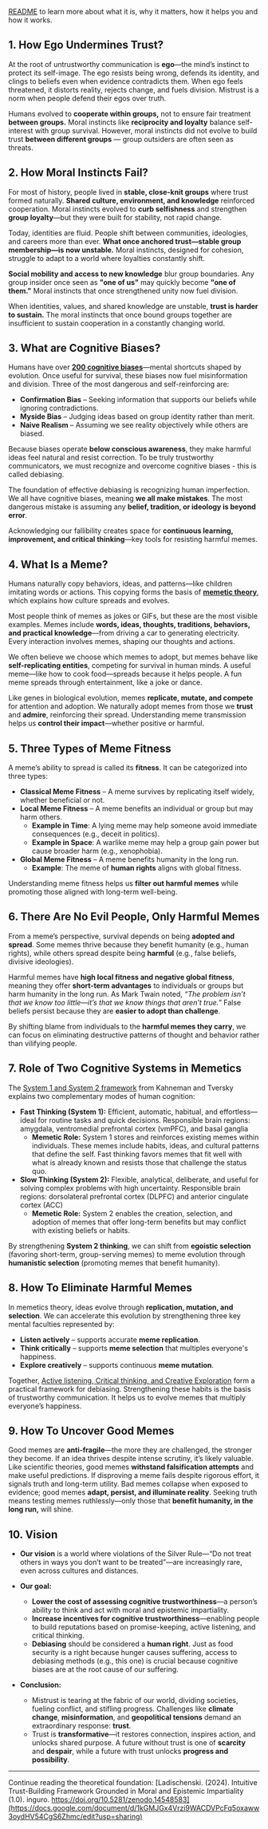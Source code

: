 [README](https://github.com/Inguro-OU/debiased-self/blob/main/README.md) to learn more about what it is, why it matters, how it helps you and how it works.

## **1. How Ego Undermines Trust?**

At the root of untrustworthy communication is **ego**—the mind’s instinct to protect its self-image. The ego resists being wrong, defends its identity, and clings to beliefs even when evidence contradicts them. When ego feels threatened, it distorts reality, rejects change, and fuels division. Mistrust is a norm when people defend their egos over truth. 

Humans evolved to **cooperate within groups,** not to ensure fair treatment **between groups.** Moral instincts like **reciprocity and loyalty** balance self-interest with group survival. However, moral instincts did not evolve to build trust **between different groups** — group outsiders are often seen as threats.

## **2. How Moral Instincts Fail?**

For most of history, people lived in **stable, close-knit groups** where trust formed naturally. **Shared culture, environment, and knowledge** reinforced cooperation. Moral instincts evolved to **curb selfishness** and strengthen **group loyalty**—but they were built for stability, not rapid change.

Today, identities are fluid. People shift between communities, ideologies, and careers more than ever. **What once anchored trust—stable group membership—is now unstable.** Moral instincts, designed for cohesion, struggle to adapt to a world where loyalties constantly shift.

**Social mobility and access to new knowledge** blur group boundaries. Any group insider once seen as **"one of us"** may quickly become **"one of them."** Moral instincts that once strengthened unity now fuel division.

When identities, values, and shared knowledge are unstable, **trust is harder to sustain.** The moral instincts that once bound groups together are insufficient to sustain cooperation in a constantly changing world.

## **3.** What are Cognitive Biases?

Humans have over [**200 cognitive biases**](https://en.wikipedia.org/wiki/List_of_cognitive_biases)—mental shortcuts shaped by evolution. Once useful for survival, these biases now fuel misinformation and division. Three of the most dangerous and self-reinforcing are:

- **Confirmation Bias** – Seeking information that supports our beliefs while ignoring contradictions.
- **Myside Bias** – Judging ideas based on group identity rather than merit.
- **Naive Realism** – Assuming we see reality objectively while others are biased.

Because biases operate **below conscious awareness**, they make harmful ideas feel natural and resist correction. To be truly trustworthy communicators, we must recognize and overcome cognitive biases - this is called debiasing.

The foundation of effective debiasing is recognizing human imperfection. We all have cognitive biases, meaning **we all make mistakes**. The most dangerous mistake is assuming any **belief, tradition, or ideology is beyond error**.

Acknowledging our fallibility creates space for **continuous learning, improvement, and critical thinking**—key tools for resisting harmful memes.

## 4. What Is a Meme?

Humans naturally copy behaviors, ideas, and patterns—like children imitating words or actions. This copying forms the basis of [**memetic theory**](https://en.wikipedia.org/wiki/Memetics), which explains how culture spreads and evolves.

Most people think of memes as jokes or GIFs, but these are the most visible examples. Memes include **words, ideas, thoughts, traditions, behaviors, and practical knowledge**—from driving a car to generating electricity. Every interaction involves memes, shaping our thoughts and actions.

We often believe we choose which memes to adopt, but memes behave like **self-replicating entities**, competing for survival in human minds. A useful meme—like how to cook food—spreads because it helps people. A fun meme spreads through entertainment, like a joke or dance.

Like genes in biological evolution, memes **replicate, mutate, and compete** for attention and adoption. We naturally adopt memes from those we **trust** and **admire**, reinforcing their spread. Understanding meme transmission helps us **control their impact**—whether positive or harmful.

## 5. Three Types of Meme Fitness

A meme’s ability to spread is called its **fitness**. It can be categorized into three types:

- **Classical Meme Fitness** – A meme survives by replicating itself widely, whether beneficial or not.
- **Local Meme Fitness** – A meme benefits an individual or group but may harm others.
    - **Example in Time**: A lying meme may help someone avoid immediate consequences (e.g., deceit in politics).
    - **Example in Space**: A warlike meme may help a group gain power but cause broader harm (e.g., xenophobia).
- **Global Meme Fitness** – A meme benefits humanity in the long run.
    - **Example**: The meme of **human rights** aligns with global fitness.

Understanding meme fitness helps us **filter out harmful memes** while promoting those aligned with long-term well-being.

## 6. There Are No Evil People, Only Harmful Memes

From a meme’s perspective, survival depends on being **adopted and spread**. Some memes thrive because they benefit humanity (e.g., human rights), while others spread despite being **harmful** (e.g., false beliefs, divisive ideologies).

Harmful memes have **high local fitness and negative global fitness**, meaning they offer **short-term advantages** to individuals or groups but harm humanity in the long run. As Mark Twain noted, *“The problem isn’t that we know too little—it’s that we know things that aren’t true.”* False beliefs persist because they are **easier to adopt than challenge**.

By shifting blame from individuals to the **harmful memes they carry**, we can focus on eliminating destructive patterns of thought and behavior rather than vilifying people.

## 7. Role of Two Cognitive Systems in Memetics

The [System 1 and System 2 framework](https://en.wikipedia.org/wiki/Thinking,_Fast_and_Slow) from Kahneman and Tversky explains two complementary modes of human cognition:

- **Fast Thinking (System 1):** Efficient, automatic, habitual, and effortless—ideal for routine tasks and quick decisions. Responsible brain regions: amygdala, ventromedial prefrontal cortex (vmPFC), and basal ganglia
    - **Memetic Role:** System 1 stores and reinforces existing memes within individuals. These memes include habits, ideas, and cultural patterns that define the self. Fast thinking favors memes that fit well with what is already known and resists those that challenge the status quo.
- **Slow Thinking (System 2):** Flexible, analytical, deliberate, and useful for solving complex problems with high uncertainty. Responsible brain regions: dorsolateral prefrontal cortex (DLPFC) and anterior cingulate cortex (ACC)
    - **Memetic Role:** System 2 enables the creation, selection, and adoption of memes that offer long-term benefits but may conflict with existing beliefs or habits.

By strengthening **System 2 thinking**, we can shift from **egoistic selection** (favoring short-term, group-serving memes) to meme evolution through **humanistic selection** (promoting memes that benefit humanity).

## 8. How To Eliminate Harmful Memes

In memetics theory, ideas evolve through **replication, mutation, and selection**. We can accelerate this evolution by strengthening three key mental faculties represented by:

- **Listen actively** – supports accurate **meme replication**.
- **Think critically** – supports **meme selection** that multiples everyone's happiness.
- **Explore creatively** – supports continuous **meme mutation**.

Together, [Active listening, Critical thinking, and Creative Exploration](https://github.com/Inguro-OU/war-of-memes/blob/main/README.md#trustworthy-communication-habits) form a practical framework for debiasing. Strengthening these habits is the basis of trustworthy communication. It helps us to evolve memes that multiply everyone’s happiness.

## 9. How To Uncover Good Memes

Good memes are **anti-fragile**—the more they are challenged, the stronger they become. If an idea thrives despite intense scrutiny, it’s likely valuable. Like scientific theories, good memes **withstand falsification attempts** and make useful predictions. If disproving a meme fails despite rigorous effort, it signals truth and long-term utility. Bad memes collapse when exposed to evidence; good memes **adapt, persist, and illuminate reality**. Seeking truth means testing memes ruthlessly—only those that **benefit humanity, in the long run,** will shine.

## 10. Vision

- **Our vision** is a world where violations of the Silver Rule—“Do not treat others in ways you don’t want to be treated”—are increasingly rare, even across cultures and distances.
- **Our goal:**
    - **Lower the cost of assessing cognitive trustworthiness**—a person’s ability to think and act with moral and epistemic impartiality.
    - **Increase incentives for cognitive trustworthiness**—enabling people to build reputations based on promise-keeping, active listening, and critical thinking.
    - **Debiasing** should be considered a **human right**. Just as food security is a right because hunger causes suffering, access to debiasing methods (e.g., this one) is crucial because cognitive biases are at the root cause of our suffering.

- **Conclusion:**
    - Mistrust is tearing at the fabric of our world, dividing societies, fueling conflict, and stifling progress. Challenges like **climate change**, **misinformation**, and **geopolitical tensions** demand an extraordinary response: **trust**.
    - Trust is **transformative**—it restores connection, inspires action, and unlocks shared purpose. A future without trust is one of **scarcity** and **despair**, while a future with trust unlocks **progress and possibility**.
___

Continue reading the theoretical foundation: [Ladischenski. (2024). Intuitive Trust-Building Framework Grounded in Moral and Epistemic Impartiality (1.0). inguro. https://doi.org/10.5281/zenodo.14548583](https://docs.google.com/document/d/1kGMJGx4Vrzi9WACDVPcFq5oxaww3oydHV54CgS6Zhmc/edit?usp=sharing)
